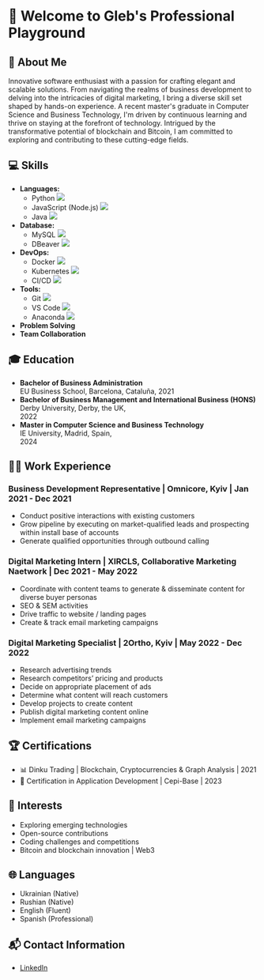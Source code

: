 # 🚀 Welcome to Gleb's Professional Playground 

## 🌟 About Me

Innovative software enthusiast with a passion for crafting elegant and scalable solutions. From navigating the realms of business development to delving into the intricacies of digital marketing, I bring a diverse skill set shaped by hands-on experience. A recent master's graduate in Computer Science and Business Technology, I'm driven by continuous learning and thrive on staying at the forefront of technology. Intrigued by the transformative potential of blockchain and Bitcoin, I am committed to exploring and contributing to these cutting-edge fields.

## 💻 Skills

- **Languages:**
  - Python <img src="https://img.icons8.com/color/48/000000/python.png"/>
  - JavaScript (Node.js) <img src="https://img.icons8.com/color/48/000000/javascript.png"/>
  - Java <img src="https://img.icons8.com/color/48/000000/java-coffee-cup-logo.png"/>
- **Database:**
  - MySQL <img src="https://img.icons8.com/color/48/000000/mysql.png"/>
  - DBeaver <img src="https://img.icons8.com/color/48/000000/sql.png"/>
- **DevOps:**
  - Docker <img src="https://img.icons8.com/color/48/000000/docker.png"/>
  - Kubernetes <img src="https://img.icons8.com/color/48/000000/kubernetes.png"/>
  - CI/CD <img src="https://img.icons8.com/color/48/000000/continuous-delivery.png"/>
- **Tools:**
  - Git <img src="https://img.icons8.com/color/48/000000/git.png"/>
  - VS Code <img src="https://img.icons8.com/color/48/000000/visual-studio-code-2019.png"/>
  - Anaconda <img src="https://img.icons8.com/color/48/000000/spyder-ide.png"/>
- **Problem Solving**
- **Team Collaboration**

## 🎓 Education

- **Bachelor of Business Administration**  
EU Business School, Barcelona, Cataluña, 
2021 
- **Bachelor of Business Management and International Business (HONS)**  
Derby University, Derby, the UK,  
2022
- **Master in Computer Science and Business Technology**  
IE University, Madrid, Spain,  
2024

## 👨‍💻 Work Experience

### Business Development Representative | Omnicore, Kyiv | Jan 2021 - Dec 2021

- Conduct positive interactions with existing customers
- Grow pipeline by executing on market-qualified leads and prospecting within install base of accounts
- Generate qualified opportunities through outbound calling

### Digital Marketing Intern | XIRCLS, Collaborative Marketing Naetwork | Dec 2021 - May 2022

- Coordinate with content teams to generate & disseminate content for diverse buyer personas
- SEO & SEM activities
- Drive traffic to website / landing pages
- Create & track email marketing campaigns

### Digital Marketing Specialist | 2Ortho, Kyiv | May 2022 - Dec 2022

- Research advertising trends
- Research competitors’ pricing and products
- Decide on appropriate placement of ads
- Determine what content will reach customers
- Develop projects to create content
- Publish digital marketing content online
- Implement email marketing campaigns


## 🏆 Certifications

- 📊 Dinku Trading | Blockchain, Cryptocurrencies & Graph Analysis | 2021
- 📜 Certification in Application Development | Cepi-Base | 2023

## 🚀 Interests

- Exploring emerging technologies
- Open-source contributions
- Coding challenges and competitions
- Bitcoin and blockchain innovation | Web3
  
## 🌐 Languages

- Ukrainian (Native)
- Rushian (Native)
- English (Fluent)
- Spanish (Professional)


## 📬 Contact Information

- [LinkedIn](https://www.linkedin.com/in/gleb-teperev-2f3/)



